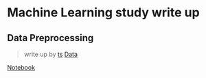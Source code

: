 
# Machine Learning study write up
## Data Preprocessing
> write up by [ts](https://www.facebook.com/tstheloser)
[Data](https://github.com/hcmutets/ml_wirte_up/blob/master/Data%20Preprocessing/Data.csv)

[Notebook](https://github.com/hcmutets/ml_wirte_up/blob/master/Data%20Preprocessing/Data%20preprocessing.ipynb)
